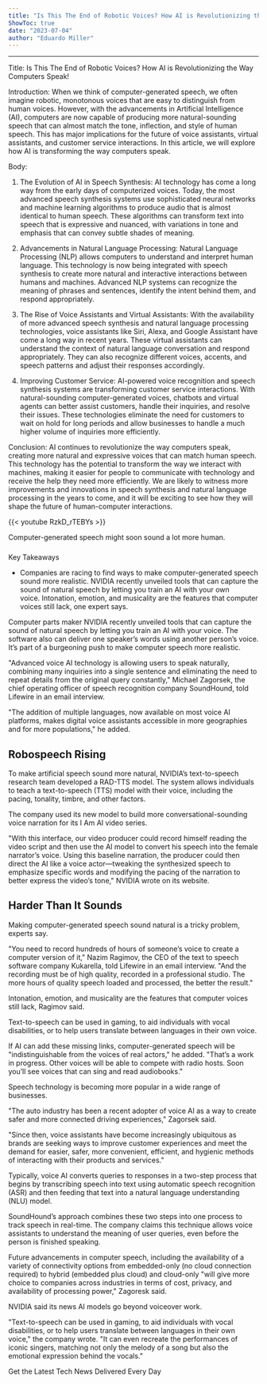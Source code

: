 ```yaml
---
title: "Is This The End of Robotic Voices? How AI is Revolutionizing the Way Computers Speak!"
ShowToc: true 
date: "2023-07-04"
author: "Eduardo Miller"
---
```

*****
Title: Is This The End of Robotic Voices? How AI is Revolutionizing the Way Computers Speak!

Introduction:
When we think of computer-generated speech, we often imagine robotic, monotonous voices that are easy to distinguish from human voices. However, with the advancements in Artificial Intelligence (AI), computers are now capable of producing more natural-sounding speech that can almost match the tone, inflection, and style of human speech. This has major implications for the future of voice assistants, virtual assistants, and customer service interactions. In this article, we will explore how AI is transforming the way computers speak.

Body:
1. The Evolution of AI in Speech Synthesis: AI technology has come a long way from the early days of computerized voices. Today, the most advanced speech synthesis systems use sophisticated neural networks and machine learning algorithms to produce audio that is almost identical to human speech. These algorithms can transform text into speech that is expressive and nuanced, with variations in tone and emphasis that can convey subtle shades of meaning.

2. Advancements in Natural Language Processing: Natural Language Processing (NLP) allows computers to understand and interpret human language. This technology is now being integrated with speech synthesis to create more natural and interactive interactions between humans and machines. Advanced NLP systems can recognize the meaning of phrases and sentences, identify the intent behind them, and respond appropriately.

3. The Rise of Voice Assistants and Virtual Assistants: With the availability of more advanced speech synthesis and natural language processing technologies, voice assistants like Siri, Alexa, and Google Assistant have come a long way in recent years. These virtual assistants can understand the context of natural language conversation and respond appropriately. They can also recognize different voices, accents, and speech patterns and adjust their responses accordingly.

4. Improving Customer Service: AI-powered voice recognition and speech synthesis systems are transforming customer service interactions. With natural-sounding computer-generated voices, chatbots and virtual agents can better assist customers, handle their inquiries, and resolve their issues. These technologies eliminate the need for customers to wait on hold for long periods and allow businesses to handle a much higher volume of inquiries more efficiently.

Conclusion:
AI continues to revolutionize the way computers speak, creating more natural and expressive voices that can match human speech. This technology has the potential to transform the way we interact with machines, making it easier for people to communicate with technology and receive the help they need more efficiently. We are likely to witness more improvements and innovations in speech synthesis and natural language processing in the years to come, and it will be exciting to see how they will shape the future of human-computer interactions.

{{< youtube RzkD_rTEBYs >}} 




Computer-generated speech might soon sound a lot more human. 

 
### 
Key Takeaways
 
- Companies are racing to find ways to make computer-generated speech sound more realistic. NVIDIA recently unveiled tools that can capture the sound of natural speech by letting you train an AI with your own voice. Intonation, emotion, and musicality are the features that computer voices still lack, one expert says.

 

Computer parts maker NVIDIA recently unveiled tools that can capture the sound of natural speech by letting you train an AI with your voice. The software also can deliver one speaker’s words using another person’s voice. It’s part of a burgeoning push to make computer speech more realistic. 

 

"Advanced voice AI technology is allowing users to speak naturally, combining many inquiries into a single sentence and eliminating the need to repeat details from the original query constantly," Michael Zagorsek, the chief operating officer of speech recognition company SoundHound, told Lifewire in an email interview. 

 

"The addition of multiple languages, now available on most voice AI platforms, makes digital voice assistants accessible in more geographies and for more populations," he added. 

 
##   Robospeech Rising  
 

To make artificial speech sound more natural, NVIDIA’s text-to-speech research team developed a RAD-TTS model. The system allows individuals to teach a text-to-speech (TTS) model with their voice, including the pacing, tonality, timbre, and other factors. 

 

The company used its new model to build more conversational-sounding voice narration for its I Am AI video series. 

 

"With this interface, our video producer could record himself reading the video script and then use the AI model to convert his speech into the female narrator’s voice. Using this baseline narration, the producer could then direct the AI like a voice actor—tweaking the synthesized speech to emphasize specific words and modifying the pacing of the narration to better express the video’s tone," NVIDIA wrote on its website. 

 
##   Harder Than It Sounds  
 

Making computer-generated speech sound natural is a tricky problem, experts say. 

 

"You need to record hundreds of hours of someone’s voice to create a computer version of it," Nazim Ragimov, the CEO of the text to speech software company Kukarella, told Lifewire in an email interview. "And the recording must be of high quality, recorded in a professional studio. The more hours of quality speech loaded and processed, the better the result."

 

Intonation, emotion, and musicality are the features that computer voices still lack, Ragimov said.

 
Text-to-speech can be used in gaming, to aid individuals with vocal disabilities, or to help users translate between languages in their own voice.
 

If AI can add these missing links, computer-generated speech will be "indistinguishable from the voices of real actors," he added. "That’s a work in progress. Other voices will be able to compete with radio hosts. Soon you’ll see voices that can sing and read audiobooks."

 

Speech technology is becoming more popular in a wide range of businesses. 

 

"The auto industry has been a recent adopter of voice AI as a way to create safer and more connected driving experiences," Zagorsek said.

 

"Since then, voice assistants have become increasingly ubiquitous as brands are seeking ways to improve customer experiences and meet the demand for easier, safer, more convenient, efficient, and hygienic methods of interacting with their products and services."

 

Typically, voice AI converts queries to responses in a two-step process that begins by transcribing speech into text using automatic speech recognition (ASR) and then feeding that text into a natural language understanding (NLU) model.

 

SoundHound’s approach combines these two steps into one process to track speech in real-time. The company claims this technique allows voice assistants to understand the meaning of user queries, even before the person is finished speaking.

 

Future advancements in computer speech, including the availability of a variety of connectivity options from embedded-only (no cloud connection required) to hybrid (embedded plus cloud) and cloud-only "will give more choice to companies across industries in terms of cost, privacy, and availability of processing power," Zagoresk said. 

 

NVIDIA said its news AI models go beyond voiceover work. 

 

"Text-to-speech can be used in gaming, to aid individuals with vocal disabilities, or to help users translate between languages in their own voice," the company wrote. "It can even recreate the performances of iconic singers, matching not only the melody of a song but also the emotional expression behind the vocals."

 

Get the Latest Tech News Delivered Every Day




